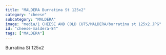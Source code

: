 ```yaml
---
title: "MALDERA Burratina St 125x2"
category: "cheese"
subcategory: "MALDERA"
image: "media/1 CHEESE AND COLD CUTS/MALDERA/burratina st 125x2.JPG"
id: "cheese-maldera-84"
tags: ["MALDERA"]
---
```


Burratina St 125x2
